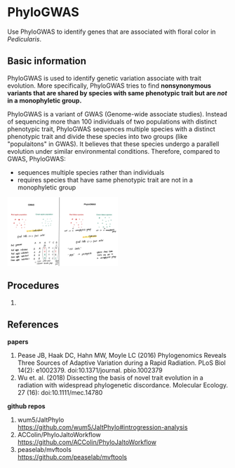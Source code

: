 # PhyloGWAS
Use PhyloGWAS to identify genes that are associated with floral color in *Pedicularis*.

## Basic information
PhyloGWAS is used to identify genetic variation associate with trait evolution. More specifically, PhyloGWAS tries to find **nonsynonymous variants that are shared by species with same phenotypic trait but are *not* in a monophyletic group.**

PhyloGWAS is a variant of GWAS (Genome-wide associate studies). Instead of sequencing more than 100 individuals of two populations with distinct phenotypic trait, PhyloGWAS sequences multiple species with a distinct phenotypic trait and divide these species into two groups (like "populaitons" in GWAS). It believes that these species undergo a parallell evolution under similar environmental conditions. Therefore, compared to GWAS, PhyloGWAS:
- sequences multiple species rather than individuals
- requires species that have same phenotypic trait are not in a monophyletic group

<img src="https://github.com/yuemeanshappy/phyloGWAS/blob/main/images/gwas_and_phylogwas.jpg" alt="comparision between GWAS and PhyloGWAS" class="center" width=50%>

## Procedures
1. 


## References
**papers**
1. Pease JB, Haak DC, Hahn MW, Moyle LC (2016) Phylogenomics Reveals Three Sources of Adaptive Variation during a Rapid Radiation. PLoS Biol 14(2): e1002379. doi:10.1371/journal. pbio.1002379
2. Wu et. al. (2018) Dissecting the basis of novel trait evolution in a radiation with widespread phylogenetic discordance. Molecular Ecology. 27 (16): doi:10.1111/mec.14780

**github repos**
1. wum5/JaltPhylo\
https://github.com/wum5/JaltPhylo#introgression-analysis
2. ACColin/PhyloJaltoWorkflow\
https://github.com/ACColin/PhyloJaltoWorkflow
3. peaselab/mvftools\
https://github.com/peaselab/mvftools


